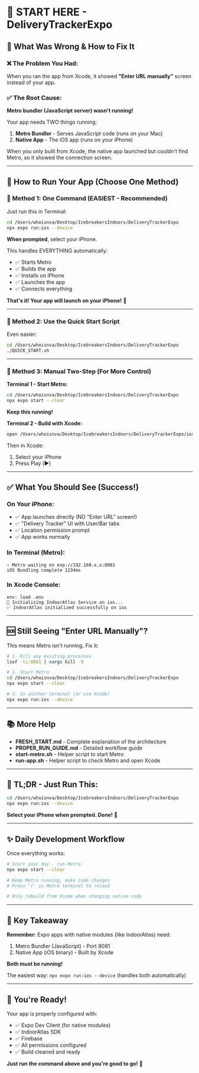# 🚀 START HERE - DeliveryTrackerExpo

## 🎯 What Was Wrong & How to Fix It

### ❌ The Problem You Had:
When you ran the app from Xcode, it showed **"Enter URL manually"** screen instead of your app.

### ✅ The Root Cause:
**Metro bundler (JavaScript server) wasn't running!**

Your app needs TWO things running:
1. **Metro Bundler** - Serves JavaScript code (runs on your Mac)
2. **Native App** - The iOS app (runs on your iPhone)

When you only built from Xcode, the native app launched but couldn't find Metro, so it showed the connection screen.

---

## 🚀 How to Run Your App (Choose One Method)

### 🥇 Method 1: One Command (EASIEST - Recommended)

Just run this in Terminal:

```bash
cd /Users/whoisnva/Desktop/IcebreakersIndoors/DeliveryTrackerExpo
npx expo run:ios --device
```

**When prompted**, select your iPhone.

This handles EVERYTHING automatically:
- ✅ Starts Metro
- ✅ Builds the app
- ✅ Installs on iPhone
- ✅ Launches the app
- ✅ Connects everything

**That's it! Your app will launch on your iPhone!** 🎉

---

### 🥈 Method 2: Use the Quick Start Script

Even easier:

```bash
cd /Users/whoisnva/Desktop/IcebreakersIndoors/DeliveryTrackerExpo
./QUICK_START.sh
```

---

### 🥉 Method 3: Manual Two-Step (For More Control)

**Terminal 1 - Start Metro:**
```bash
cd /Users/whoisnva/Desktop/IcebreakersIndoors/DeliveryTrackerExpo
npx expo start --clear
```
**Keep this running!**

**Terminal 2 - Build with Xcode:**
```bash
open /Users/whoisnva/Desktop/IcebreakersIndoors/DeliveryTrackerExpo/ios/DeliveryTrackerExpo.xcworkspace
```

Then in Xcode:
1. Select your iPhone
2. Press Play (▶️)

---

## ✅ What You Should See (Success!)

### On Your iPhone:
- ✅ App launches directly (NO "Enter URL" screen!)
- ✅ "Delivery Tracker" UI with User/Bar tabs
- ✅ Location permission prompt
- ✅ App works normally

### In Terminal (Metro):
```
› Metro waiting on exp://192.168.x.x:8081
iOS Bundling complete 1234ms
```

### In Xcode Console:
```
env: load .env
🏢 Initializing IndoorAtlas Service on ios...
✅ IndoorAtlas initialized successfully on ios
```

---

## 🆘 Still Seeing "Enter URL Manually"?

This means Metro isn't running. Fix it:

```bash
# 1. Kill any existing processes
lsof -ti:8081 | xargs kill -9

# 2. Start Metro
cd /Users/whoisnva/Desktop/IcebreakersIndoors/DeliveryTrackerExpo
npx expo start --clear

# 3. In another terminal (or use Xcode)
npx expo run:ios --device
```

---

## 📚 More Help

- **FRESH_START.md** - Complete explanation of the architecture
- **PROPER_RUN_GUIDE.md** - Detailed workflow guide
- **start-metro.sh** - Helper script to start Metro
- **run-app.sh** - Helper script to check Metro and open Xcode

---

## 🎯 TL;DR - Just Run This:

```bash
cd /Users/whoisnva/Desktop/IcebreakersIndoors/DeliveryTrackerExpo
npx expo run:ios --device
```

**Select your iPhone when prompted. Done!** 🚀

---

## ✨ Daily Development Workflow

Once everything works:

```bash
# Start your day - run Metro
npx expo start --clear

# Keep Metro running, make code changes
# Press 'r' in Metro terminal to reload

# Only rebuild from Xcode when changing native code
```

---

## 🔑 Key Takeaway

**Remember:** Expo apps with native modules (like IndoorAtlas) need:
1. Metro Bundler (JavaScript) - Port 8081
2. Native App (iOS binary) - Built by Xcode

**Both must be running!**

The easiest way: `npx expo run:ios --device` (handles both automatically)

---

## 🎉 You're Ready!

Your app is properly configured with:
- ✅ Expo Dev Client (for native modules)
- ✅ IndoorAtlas SDK
- ✅ Firebase
- ✅ All permissions configured
- ✅ Build cleaned and ready

**Just run the command above and you're good to go!** 🚀


